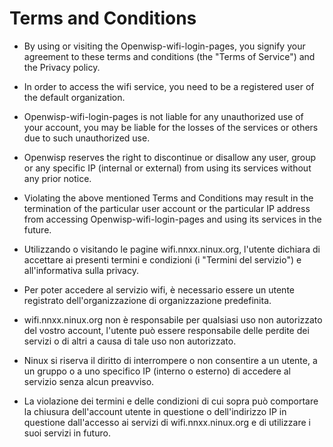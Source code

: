 # Terms and Conditions

- By using or visiting the Openwisp-wifi-login-pages, you signify your agreement
  to these terms and conditions (the "Terms of Service") and the Privacy policy.

- In order to access the wifi service, you need to be a registered user of the
  default organization.

- Openwisp-wifi-login-pages is not liable for any unauthorized use of your account,
  you may be liable for the losses of the services or others due to such unauthorized use.

- Openwisp reserves the right to discontinue or disallow any user, group or any
  specific IP (internal or external) from using its services without any prior notice.

- Violating the above mentioned Terms and Conditions may result in the termination
  of the particular user account or the particular IP address from accessing
  Openwisp-wifi-login-pages and using its services in the future.



- Utilizzando o visitando le pagine wifi.nnxx.ninux.org, l'utente dichiara di accettare
  ai presenti termini e condizioni (i "Termini del servizio") e all'informativa sulla privacy.

- Per poter accedere al servizio wifi, è necessario essere un utente registrato
  dell'organizzazione di organizzazione predefinita.

- wifi.nnxx.ninux.org non è responsabile per qualsiasi uso non autorizzato del vostro account,
  l'utente può essere responsabile delle perdite dei servizi o di altri a causa di tale uso non autorizzato.

- Ninux si riserva il diritto di interrompere o non consentire a un utente,
  a un gruppo o a uno specifico IP (interno o esterno) di accedere al servizio senza alcun preavviso.

- La violazione dei termini e delle condizioni di cui sopra può comportare la chiusura
  dell'account utente in questione o dell'indirizzo IP in questione dall'accesso ai servizi di
  wifi.nnxx.ninux.org e di utilizzare i suoi servizi in futuro.
